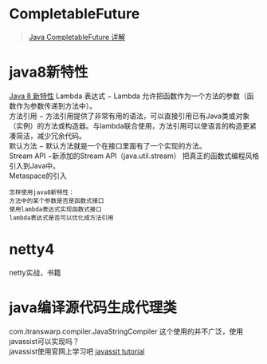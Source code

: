 
# CompletableFuture
> [Java CompletableFuture 详解](https://colobu.com/2016/02/29/Java-CompletableFuture/)

# java8新特性  
[Java 8 新特性](https://www.runoob.com/java/java8-new-features.html)
Lambda 表达式 − Lambda 允许把函数作为一个方法的参数（函数作为参数传递到方法中）。  
方法引用 − 方法引用提供了非常有用的语法，可以直接引用已有Java类或对象（实例）的方法或构造器。与lambda联合使用，方法引用可以使语言的构造更紧凑简洁，减少冗余代码。  
默认方法 − 默认方法就是一个在接口里面有了一个实现的方法。  
Stream API −新添加的Stream API（java.util.stream） 把真正的函数式编程风格引入到Java中。  
Metaspace的引入
```
怎样使用java8新特性：  
方法中的某个参数是否是函数式接口  
使用lambda表达式实现函数式接口  
lambda表达式是否可以优化成方法引用
```


# netty4
netty实战，书籍  


# java编译源代码生成代理类
com.itranswarp.compiler.JavaStringCompiler 这个使用的并不广泛，使用javassist可以实现吗？  
javassist使用官网上学习吧 [javassit tutorial](https://github.com/jboss-javassist/javassist/wiki/Tutorial-1)


